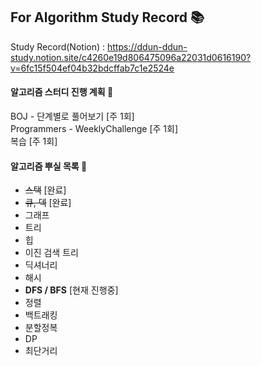 ## For Algorithm Study Record 📚
Study Record(Notion) : https://ddun-ddun-study.notion.site/c4260e19d806475096a22031d0616190?v=6fc15f504ef04b32bdcffab7c1e2524e

#### 알고리즘 스터디 진행 계획 📅
BOJ - 단계별로 풀어보기 [주 1회]   
Programmers - WeeklyChallenge [주 1회]   
복습 [주 1회] 

#### 알고리즘 뿌실 목록 👊
- ~~스택~~ [완료]
- ~~큐, 덱~~ [완료]
- 그래프
- 트리
- 힙
- 이진 검색 트리
- 딕셔너리
- 해시
- **DFS / BFS** [현재 진행중]
- 정렬
- 백트래킹
- 분할정복
- DP
- 최단거리
